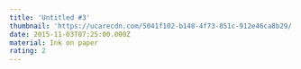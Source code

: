 ```yaml
---
title: 'Untitled #3'
thumbnail: 'https://ucarecdn.com/5041f102-b148-4f73-851c-912e46ca8b29/'
date: 2015-11-03T07:25:00.000Z
material: Ink on paper
rating: 2
---
```



